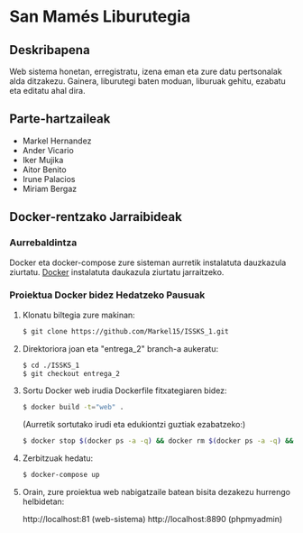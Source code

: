 # San Mamés Liburutegia

## Deskribapena
Web sistema honetan, erregistratu, izena eman eta zure datu pertsonalak alda ditzakezu. Gainera, liburutegi baten moduan, liburuak gehitu, ezabatu eta editatu ahal dira.

## Parte-hartzaileak
- Markel Hernandez
- Ander Vicario
- Iker Mujika
- Aitor Benito
- Irune Palacios
- Miriam Bergaz

## Docker-rentzako Jarraibideak

### Aurrebaldintza
Docker eta docker-compose zure sisteman aurretik instalatuta dauzkazula ziurtatu. [Docker](https://www.docker.com/get-started) instalatuta daukazula ziurtatu jarraitzeko.

### Proiektua Docker bidez Hedatzeko Pausuak

1. Klonatu biltegia zure makinan:

   ```bash
   $ git clone https://github.com/Markel15/ISSKS_1.git
   ```
   
2. Direktoriora joan eta "entrega_2" branch-a aukeratu:

   ```bash
   $ cd ./ISSKS_1
   $ git checkout entrega_2
   ```

3. Sortu Docker web irudia Dockerfile fitxategiaren bidez:

   ```bash
   $ docker build -t="web" .
   ```

   (Aurretik sortutako irudi eta edukiontzi guztiak ezabatzeko:)
   ```bash
   $ docker stop $(docker ps -a -q) && docker rm $(docker ps -a -q) && docker rmi $(docker images -q)
   ```
   
5. Zerbitzuak hedatu:

   ```bash
   $ docker-compose up
   ```

6. Orain, zure proiektua web nabigatzaile batean bisita dezakezu hurrengo helbidetan:

   http://localhost:81 (web-sistema)
   http://localhost:8890 (phpmyadmin)
